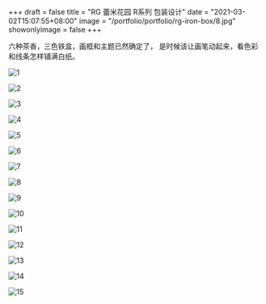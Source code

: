 +++
draft = false
title = "RG 蕾米花园 R系列 包装设计"
date = "2021-03-02T15:07:55+08:00"
image = "/portfolio/portfolio/rg-iron-box/8.jpg"
showonlyimage = false
+++

六种茶香，三色铁盒，画框和主题已然确定了，
是时候该让画笔动起来，看色彩和线条怎样铺满白纸。

![1](1.jpg)

![2](2.jpg)

![3](3.jpg)

![4](4.jpg)

![5](5.jpg)

![6](6.jpg)

![7](7.jpg)

![8](8.jpg)

![9](9.jpg)

![10](10.jpg)

![11](11.jpg)

![12](12.jpg)

![13](13.jpg)

![14](14.jpg)

![15](15.jpg)
